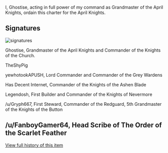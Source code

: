 [Bill number: 6-301]: #
[Author: Ghostise]: #
[Proposed Date: 4/11/2018]: #
[Passed Date: 12/18/2018]: #

I, Ghostise, acting in full power of my command as Grandmaster of the April Knights, ordain this charter for the April Knights.

## Signatures
![signatures](/References/6-301-1.png)

Ghostise, Grandmaster of the April Knights and Commander of the  Knights of the Church.

TheShyPig

yewhotookAPUSH, Lord Commander and Commander of the Grey Wardens

Has Decent Internet, Commander of the Knights of the Ashen Blade

Legendosh, First Builder and Commander of the Knights of Nevermore

/u/Gryph667, First Steward, Commander of the Redguard, 5th Grandmaster of the Knights of the Button

/u/FanboyGamer64, Head Scribe of The Order of the Scarlet Feather
---
[View full history of this item](https://github.com/Szeraax/Legislature/commits/main/Laws/6-301%20Constitution.md)
